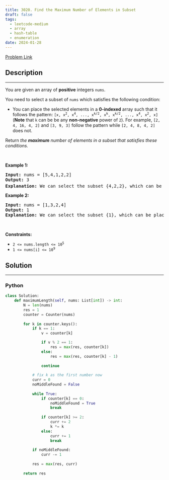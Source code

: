 ```yaml
---
title: 3020. Find the Maximum Number of Elements in Subset
draft: false
tags: 
  - leetcode-medium
  - array
  - hash-table
  - enumeration
date: 2024-01-28
---
```


[Problem Link](https://leetcode.com/problems/find-the-maximum-number-of-elements-in-subset/)

## Description

---
<p>You are given an array of <strong>positive</strong> integers <code>nums</code>.</p>

<p>You need to select a <span data-keyword="subset">subset</span> of <code>nums</code> which satisfies the following condition:</p>

<ul>
	<li>You can place the selected elements in a <strong>0-indexed</strong> array such that it follows the pattern: <code>[x, x<sup>2</sup>, x<sup>4</sup>, ..., x<sup>k/2</sup>, x<sup>k</sup>, x<sup>k/2</sup>, ..., x<sup>4</sup>, x<sup>2</sup>, x]</code> (<strong>Note</strong> that <code>k</code> can be be any <strong>non-negative</strong> power of <code>2</code>). For example, <code>[2, 4, 16, 4, 2]</code> and <code>[3, 9, 3]</code> follow the pattern while <code>[2, 4, 8, 4, 2]</code> does not.</li>
</ul>

<p>Return <em>the <strong>maximum</strong> number of elements in a subset that satisfies these conditions.</em></p>

<p>&nbsp;</p>
<p><strong class="example">Example 1:</strong></p>

<pre>
<strong>Input:</strong> nums = [5,4,1,2,2]
<strong>Output:</strong> 3
<strong>Explanation:</strong> We can select the subset {4,2,2}, which can be placed in the array as [2,4,2] which follows the pattern and 2<sup>2</sup> == 4. Hence the answer is 3.
</pre>

<p><strong class="example">Example 2:</strong></p>

<pre>
<strong>Input:</strong> nums = [1,3,2,4]
<strong>Output:</strong> 1
<strong>Explanation:</strong> We can select the subset {1}, which can be placed in the array as [1] which follows the pattern. Hence the answer is 1. Note that we could have also selected the subsets {2}, {3}, or {4}, there may be multiple subsets which provide the same answer. 
</pre>

<p>&nbsp;</p>
<p><strong>Constraints:</strong></p>

<ul>
	<li><code>2 &lt;= nums.length &lt;= 10<sup>5</sup></code></li>
	<li><code>1 &lt;= nums[i] &lt;= 10<sup>9</sup></code></li>
</ul>


## Solution

---
### Python
``` py title='find-the-maximum-number-of-elements-in-subset'
class Solution:
    def maximumLength(self, nums: List[int]) -> int:
        N = len(nums)
        res = 1
        counter = Counter(nums)
        
        for k in counter.keys():
            if k == 1:
                v = counter[k]

                if v % 2 == 1:
                    res = max(res, counter[k])
                else:
                    res = max(res, counter[k] - 1)
                        
                continue
                
            # fix k as the first number now
            curr = 0
            noMiddleFound = False
            
            while True:
                if counter[k] == 0:
                    noMiddleFound = True
                    break
                    
                if counter[k] >= 2:
                    curr += 2
                    k *= k
                else:
                    curr += 1
                    break
            
            if noMiddleFound:
                curr -= 1
            
            res = max(res, curr)
        
        return res
```

